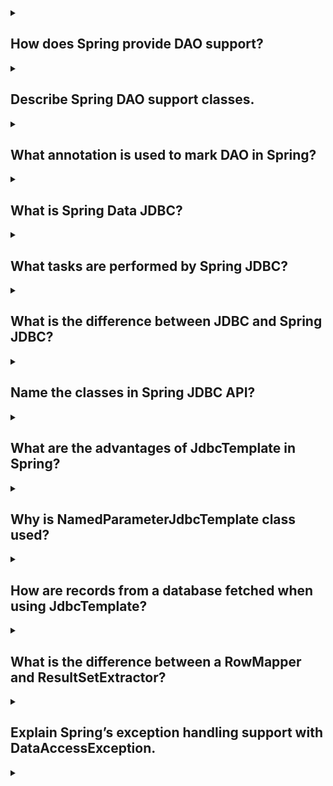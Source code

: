 <details><summary>

## How does Spring provide DAO support?
</summary>
Spring provides DAO (Data Access Object) support through its Spring Data module.

Spring Data offers a set of abstractions and utilities that simplify the implementation of data access layers in Java applications. It provides a high-level, consistent API for interacting with different types of data stores, such as relational databases, NoSQL databases, and more.

To utilize Spring Data for DAO support, you typically follow these steps:

**1. Define a DAO interface:** Create an interface that declares the CRUD (Create, Read, Update, Delete) operations you want to perform on your data store.

**2. Extend a Spring Data interface:** Extend one of the Spring Data interfaces, such as CrudRepository or JpaRepository, to inherit the basic CRUD functionality. These interfaces provide generic methods like save(), findById(), and delete().

**3. Customize query methods (optional):** You can define additional methods in your DAO interface that specify custom queries using Spring Data's method naming conventions. Spring Data automatically generates the implementation of these methods based on the method name.

**4. Configure Spring Data:** Enable Spring Data in your application configuration by specifying the data source and other required properties. You can use XML configuration or annotations, depending on your preference.

**5. Inject and use the DAO:** Inject your DAO interface into other components of your application (such as services or controllers) using Spring's dependency injection. You can then use the DAO methods to interact with your data store.

By following these steps, Spring Data abstracts away much of the boilerplate code typically required for data access, making it easier and more efficient to work with databases in your Java applications.
</details>
<details><summary>

## Describe Spring DAO support classes.
</summary>
In Spring, DAO (Data Access Object) support is provided through various classes and abstractions. Let's explore some of the important classes and interfaces related to Spring DAO support:

### 1. Repository Interface:
The repository interface is the central component of Spring DAO support. It is an interface that defines the contract for performing database operations. Spring provides different repository interfaces, such as CrudRepository, JpaRepository, and PagingAndSortingRepository, which offer pre-defined methods for common CRUD operations.

### 2. CrudRepository:
CrudRepository is a generic interface that provides CRUD (Create, Read, Update, Delete) operations. It defines methods like save(), findById(), findAll(), delete(), and more. You can extend this interface in your custom DAO interface to inherit these basic data manipulation methods.

### 3. JpaRepository:
JpaRepository is an extension of CrudRepository that adds additional JPA-specific functionality. It includes methods for querying entities, managing relationships, and executing bulk operations. It also supports pagination and sorting of query results.

### 4. PagingAndSortingRepository:
PagingAndSortingRepository is another extension of CrudRepository that provides methods for pagination and sorting of query results. It adds methods like findAll(Pageable pageable) and findAll(Sort sort) to retrieve data in a paginated or sorted manner.

### 5. Query Methods:
Spring DAO support allows you to define query methods in your repository interfaces using a method naming convention. These methods should follow a specific naming pattern, and Spring Data automatically generates the query implementation based on the method name. For example, if you have a method named findByFirstName(String firstName) in your repository interface, Spring Data will generate the appropriate query to retrieve entities with the given first name.

### 6. JpaRepositoryFactory:
JpaRepositoryFactory is a factory class that creates instances of repository interfaces. It is responsible for dynamically generating proxy instances that implement the repository interfaces and provide the actual data access functionality.

These are some of the important classes and interfaces involved in Spring's DAO support. They provide a consistent and efficient way to interact with databases and simplify the implementation of data access layers in Java applications.
</details>
<details><summary>

## What annotation is used to mark DAO in Spring?
</summary>
In Spring, the @Repository annotation is commonly used to mark DAO (Data Access Object) classes.

The @Repository annotation is part of the Spring Framework and serves as a specialization of the @Component annotation. It is used to indicate that a particular class is a repository or a DAO component.

By applying the @Repository annotation to a class, you are instructing Spring to create a bean of that class and make it available for dependency injection and other Spring features. It also enables Spring's exception translation mechanism, which automatically translates low-level data access exceptions into more meaningful and unchecked Spring-specific exceptions.

Here's an example of how you can use the @Repository annotation to mark a DAO class:
```
@Repository
public class MyDAO {
    // DAO implementation
}
```
In the above example, the MyDAO class is annotated with @Repository, indicating that it is a DAO component. Spring will then detect and manage this class as a bean, allowing you to inject it into other components and utilize its data access functionality.

It's worth noting that while the @Repository annotation is commonly used for DAO classes, it is not mandatory. In general, any Spring-managed bean can be used as a DAO, but using the @Repository annotation helps convey the intent and takes advantage of the additional features provided by Spring for repositories.
</details>
<details><summary>

## What is Spring Data JDBC?
</summary>
Spring Data JDBC is a module within the Spring Data framework that provides a lightweight and database-centric approach to working with databases using JDBC (Java Database Connectivity).

Spring Data JDBC aims to simplify data access and reduce the amount of boilerplate code typically associated with JDBC-based database interactions. It follows the principle of "convention over configuration" and encourages the use of simple and straightforward mapping strategies between Java objects and database tables.

Key features of Spring Data JDBC include:

### 1. Entity Mapping:
Spring Data JDBC utilizes annotations and naming conventions to map Java objects to database tables. By default, it assumes a one-to-one mapping between entities and tables, with column names matching the field names in the Java class.

### 2. Repository Support:
Similar to other Spring Data modules, Spring Data JDBC provides repository support. It includes a CrudRepository interface and other interfaces for common data operations, such as findById(), save(), delete(), and more. These interfaces allow you to define custom query methods using method names or annotations.

### 3. Query Methods:
Spring Data JDBC supports the creation of queries using method names following a predefined naming convention. By defining query methods in the repository interfaces, Spring Data JDBC can automatically generate the appropriate SQL statements based on the method names, reducing the need for writing explicit SQL queries.

### 4. No ORM Features:
Unlike Spring Data JPA, which uses an ORM (Object-Relational Mapping) framework like Hibernate, Spring Data JDBC does not incorporate any ORM features. It focuses on direct database access and avoids complex object-relational mapping. This approach can be beneficial for projects that prefer a more lightweight and SQL-centric approach to data access.

### 5. Transaction Management:
Spring Data JDBC integrates seamlessly with Spring's transaction management capabilities. You can leverage Spring's declarative transaction support using annotations or XML configuration to ensure consistency and integrity when performing database operations.

Overall, Spring Data JDBC provides a simpler alternative to traditional JDBC programming by leveraging Spring's features and conventions. It offers a lightweight and efficient approach for interacting with databases in Java applications while maintaining control and flexibility over SQL statements and database schema.
</details>
<details><summary>

## What tasks are performed by Spring JDBC?
</summary>
Spring JDBC is a module within the Spring Framework that provides support for interacting with relational databases using JDBC (Java Database Connectivity). It simplifies database access and offers several tasks and functionalities:

### 1. Connection Management:
Spring JDBC manages the creation, acquisition, and release of database connections. It abstracts away the boilerplate code for establishing and closing database connections, ensuring efficient connection handling.

### 2. Exception Translation:
Spring JDBC provides exception translation capabilities. It translates low-level JDBC exceptions into more meaningful and unchecked Spring-specific exceptions. This allows developers to handle exceptions in a consistent and unified manner, regardless of the underlying database technology.

### 3. SQL Execution:
Spring JDBC facilitates the execution of SQL statements against the database. It provides utilities for executing queries, updates, and stored procedures. Spring JDBC takes care of preparing and executing the statements, handling parameter binding, and processing result sets.

### 4. Named Parameter Support:
Spring JDBC supports named parameters in SQL queries. Instead of using positional parameters, you can specify named parameters in your SQL statements. Spring JDBC maps the named parameters to the corresponding values during query execution, making the code more readable and maintainable.

### 5. ResultSet Handling:
Spring JDBC assists in handling result sets returned from database queries. It provides various techniques to map result set data to Java objects, including row mapping, ResultSet extractors, and object mappers. These mechanisms streamline the process of extracting and transforming data from the result set into meaningful Java objects.

### 6. Transaction Management:
Spring JDBC integrates with Spring's transaction management capabilities. It allows you to manage transactions declaratively using annotations or XML configuration. You can define transaction boundaries around your database operations, ensuring data consistency and integrity.

### 7. Batch Operations:
Spring JDBC supports batch operations, allowing you to execute multiple SQL statements as a batch. This can significantly improve performance by reducing network round-trips and enhancing database efficiency.

### 8. Connection Pooling:
Although not directly provided by Spring JDBC, it often works in conjunction with connection pooling libraries. Connection pooling enables the reuse of database connections, enhancing performance and scalability. Spring JDBC seamlessly integrates with popular connection pooling libraries like Apache Commons DBCP and HikariCP.

These tasks collectively make Spring JDBC a valuable tool for efficient and simplified database access in Java applications, reducing boilerplate code and providing higher-level abstractions for common database operations.
</details>
<details><summary>

## What is the difference between JDBC and Spring JDBC?
</summary>
JDBC (Java Database Connectivity) and Spring JDBC are both related to interacting with databases in Java applications, but they differ in their approach and level of abstraction. Here are the key differences between JDBC and Spring JDBC:

### 1. Level of Abstraction:
- **JDBC:** JDBC is a low-level API provided by Java for database access. It requires writing detailed and repetitive code to manage connections, execute SQL statements, handle result sets, and manage transactions. JDBC provides a direct mapping to the underlying database technology.

- **Spring JDBC:** Spring JDBC is a higher-level abstraction built on top of JDBC. It simplifies database access by providing a more declarative and intuitive approach. It reduces boilerplate code, handles many low-level details automatically, and offers additional features such as exception translation, named parameter support, and result set handling. Spring JDBC abstracts away some of the complexities of JDBC and provides a more developer-friendly experience.

### 2. Connection Management:
- **JDBC:** In JDBC, developers are responsible for manually managing database connections, including establishing connections, closing them after use, and handling connection errors. It involves writing repetitive code for connection management.

- **Spring JDBC:** Spring JDBC automates connection management. It provides connection pooling support, allowing connections to be reused efficiently. Developers can focus on performing database operations rather than managing connections explicitly.

### 3. Exception Handling:
- **JDBC:** JDBC throws low-level checked exceptions specific to the underlying database technology, such as SQLException. Handling and translating these exceptions can be cumbersome and can vary depending on the database vendor.

- **Spring JDBC:** Spring JDBC simplifies exception handling by providing exception translation. It translates low-level JDBC exceptions into more meaningful and unchecked Spring-specific exceptions, making exception handling more consistent and developer-friendly.

### 4. Transaction Management:
- **JDBC:** JDBC provides basic transaction management capabilities through the Connection object. Developers need to manually manage transaction boundaries and handle commit and rollback operations.

- **Spring JDBC:** Spring JDBC integrates seamlessly with Spring's declarative transaction management. It offers declarative transaction configuration using annotations or XML configuration. Spring manages the transaction boundaries automatically, reducing the manual effort required for transaction management.

### 5. SQL Statement Execution:
- **JDBC:** JDBC requires writing explicit SQL statements, preparing them, and executing them using Statement or PreparedStatement. It involves manual parameter binding and result set handling.

- **Spring JDBC:** Spring JDBC simplifies SQL statement execution. It provides utilities for executing SQL statements, handling parameter binding, and processing result sets. It supports named parameters, making the code more readable and maintainable.

Overall, Spring JDBC builds upon JDBC to provide a higher-level and more productive approach to database access. It abstracts away the low-level details, automates common tasks, and provides additional features for easier and more efficient database interactions.
</details>
<details><summary>

## Name the classes in Spring JDBC API?
</summary>
The Spring JDBC API provides several classes that are commonly used for interacting with databases. Here are some important classes in the Spring JDBC API:

### 1. JdbcTemplate:
JdbcTemplate is a central class in the Spring JDBC API. It encapsulates the basic database operations, such as executing SQL statements, handling parameters, and processing result sets. It provides convenient methods for executing queries, updates, and stored procedures.

### 2. SqlParameterSource:
SqlParameterSource is an interface that represents a container for SQL parameters. It provides methods to access and bind parameter values for SQL statements. Implementations of SqlParameterSource include MapSqlParameterSource, BeanPropertySqlParameterSource, and SqlParameters for different types of parameter sources.

### 3. RowMapper:
RowMapper is an interface used to map rows from a result set to Java objects. It defines a single method, mapRow(), which converts a row from a result set into an object of the desired type. Implementations of RowMapper are typically provided when querying the database with the JdbcTemplate.

### 4. SqlParameterSourceFactory:
SqlParameterSourceFactory is a factory class that provides utility methods for creating SqlParameterSource instances. It includes methods to create SqlParameterSource objects from Maps, Java beans, and other data sources.

### 5. NamedParameterJdbcTemplate:
NamedParameterJdbcTemplate is a subclass of JdbcTemplate that supports named parameters in SQL statements. It provides methods to execute SQL queries and updates with named parameters, simplifying the process of parameter binding.

### 6. SqlQuery and SqlUpdate:
SqlQuery and SqlUpdate are classes that represent SQL queries and updates, respectively. They encapsulate the SQL statements, parameters, and result types. These classes can be used with JdbcTemplate or NamedParameterJdbcTemplate for executing parameterized queries or updates.

### 7. PreparedStatementCreator:
PreparedStatementCreator is an interface used to create prepared statements for parameterized queries. It allows custom creation and configuration of the PreparedStatement before executing it.

These are some of the important classes in the Spring JDBC API. They provide the foundation for performing database operations, handling parameters and result sets, and simplifying database interactions in Spring applications.
</details>
<details><summary>

## What are the advantages of JdbcTemplate in Spring?
</summary>
The JdbcTemplate class in Spring provides several advantages for database access and manipulation within Spring applications. Here are some of the key advantages of using JdbcTemplate:

### 1. Simplified Database Access:
JdbcTemplate simplifies database access by abstracting away low-level JDBC code. It handles tedious and repetitive tasks such as connection management, statement creation, parameter binding, and result set handling, allowing developers to focus on the business logic rather than low-level database operations.

### 2. Exception Translation:
JdbcTemplate includes built-in exception translation capabilities. It automatically translates low-level JDBC exceptions, such as SQLException, into more meaningful and unchecked Spring-specific exceptions. This makes exception handling easier and more consistent across the application.

### 3. Consistent Error Handling:
With JdbcTemplate, error handling becomes more streamlined and consistent. It provides a uniform approach to handling exceptions, making it easier to handle and recover from database errors. The translated exceptions provide clear information about the cause of the error, facilitating debugging and troubleshooting.

### 4. Parameter Binding:
JdbcTemplate simplifies the process of binding parameters to SQL statements. It supports both positional and named parameters, making it easier to pass values to the queries. Parameter binding is handled transparently by JdbcTemplate, eliminating the need for manual parameter setup and ensuring the appropriate type conversions.

### 5. Result Set Handling:
JdbcTemplate provides convenient methods for processing result sets returned from database queries. It simplifies the mapping of result set data to Java objects by utilizing RowMapper implementations. The RowMapper interface allows developers to define custom mapping logic, making it easy to extract and transform result set data into meaningful Java objects.

### 6. Efficient Connection Handling:
JdbcTemplate efficiently manages database connections through connection pooling. It takes care of acquiring and releasing connections, enabling connection reuse and improving performance. Connection pooling minimizes the overhead of creating a new connection for each database operation, leading to better scalability and resource utilization.

### 7. Transaction Support:
JdbcTemplate seamlessly integrates with Spring's transaction management capabilities. It allows you to perform database operations within a transactional context using Spring's declarative transaction management. This ensures data consistency and integrity by automatically managing transaction boundaries, including commit and rollback operations.

### 8. Flexibility:
While JdbcTemplate provides a high-level abstraction, it also allows for fine-grained control when needed. It provides access to the underlying Connection, Statement, and ResultSet, enabling developers to leverage specific JDBC features or perform advanced database operations when necessary.

Overall, JdbcTemplate simplifies and streamlines database access in Spring applications, providing a higher level of abstraction, consistent error handling, efficient connection management, and support for transactional operations. It enhances developer productivity by reducing boilerplate code and allowing developers to focus on the core business logic.
</details>
<details><summary>

## Why is NamedParameterJdbcTemplate class used?
</summary>

The **NamedParameterJdbcTemplate** class is used to execute SQL queries and updates with named parameters instead of traditional positional parameters. It simplifies the process of parameter binding and enhances readability in SQL statements.
</details>
<details><summary>

## How are records from a database fetched when using JdbcTemplate?
</summary>
When using JdbcTemplate in Spring, records from a database are fetched by executing SQL queries and mapping the result set to Java objects. The query() method of JdbcTemplate is commonly used for this purpose.

Here's a simplified explanation of the process:

### 1. Construct the SQL Query:
Create an SQL query that retrieves the desired records from the database. The query can include placeholders for parameters, which will be populated later.

### 2. Define a RowMapper:
Implement a RowMapper interface or use an existing implementation to map each row from the result set to a Java object. The RowMapper defines the mapping logic between the database columns and the fields or properties of the Java object.

### 3. Execute the Query:
Invoke the query() method of JdbcTemplate and pass in the SQL query, the RowMapper, and any necessary parameters. JdbcTemplate handles the execution of the query, parameter binding, and result set processing.

### 4. Process the Result:
JdbcTemplate retrieves the result set from the executed query and iterates over each row. For each row, it calls the RowMapper implementation to map the row to a Java object. The RowMapper extracts the relevant data from the result set and creates an instance of the Java object, which is then added to the resulting collection.

### 5. Return the Result:
The query() method returns the collection of mapped Java objects, which represents the fetched records from the database.

This process allows you to fetch records from a database using JdbcTemplate. By leveraging the power of SQL queries and RowMapper implementations, you can map database data to Java objects in a convenient and efficient manner.
</details>
<details><summary>

## What is the difference between a RowMapper and ResultSetExtractor?
</summary>
Both RowMapper and ResultSetExtractor are interfaces provided by the Spring JDBC framework for mapping rows from a ResultSet to Java objects. However, they differ in their use cases and the way they handle the result set data.

Here are the key differences between RowMapper and ResultSetExtractor:

### 1. Purpose:
- **RowMapper:** The RowMapper interface is used to map individual rows from a ResultSet to a single Java object. It defines a single method, mapRow(), which is called for each row in the result set. The RowMapper implementation is responsible for extracting the relevant data from the result set and creating an instance of the Java object.

- **ResultSetExtractor:** The ResultSetExtractor interface is used to process the entire ResultSet and extract data in a customized way. It is typically used when there is a need to aggregate or transform the result set data into a single object or perform complex data extraction logic that goes beyond mapping individual rows.

### 2. Method Signature:
- **RowMapper:** The RowMapper interface has a single method, mapRow(), which takes two parameters: the current ResultSet and the row number. It returns a mapped object for the current row.

- **ResultSetExtractor:** The ResultSetExtractor interface has a single method, extractData(), which takes a single parameter: the current ResultSet. It returns the object representing the extracted data from the entire ResultSet.

### 3. Usage:
- **RowMapper:** RowMapper is commonly used in scenarios where each row in the ResultSet corresponds to a single Java object. It is suitable for mapping simple one-to-one relationships between the database and Java objects.

- **ResultSetExtractor:** ResultSetExtractor is used when there is a need to perform more complex operations on the entire result set, such as aggregating data from multiple rows, performing calculations, or transforming the data into a different representation. It provides greater flexibility to process the result set in a customized manner.

In summary, RowMapper is used for mapping individual rows from a ResultSet to Java objects, while ResultSetExtractor is used for more complex processing of the entire ResultSet to extract customized data. RowMapper is suitable for most simple mapping scenarios, while ResultSetExtractor offers more flexibility for advanced result set handling.
</details>
<details><summary>

## Explain Spring’s exception handling support with DataAccessException.
</summary>
Spring provides exception handling support for database operations through the DataAccessException hierarchy. It is a runtime exception that serves as a wrapper for underlying database-specific exceptions.

Here's a brief explanation of Spring's exception handling support with **DataAccessException**:

### 1. Exception Translation:
- Spring's DataAccessException hierarchy acts as a translation layer for low-level database exceptions, such as SQLExceptions, into more meaningful and unchecked exceptions. This abstraction shields the application from dealing directly with database-specific exceptions.

### 2. Consistent Exception Handling:
- By using DataAccessException, developers can handle exceptions consistently across different database technologies. Spring automatically translates the native exceptions to appropriate subclasses of DataAccessException, providing a unified approach to exception handling.
### 3. Simplified Error Handling:
- DataAccessException provides a clear and consistent way to handle database-related errors. It offers a comprehensive set of subclasses, such as DuplicateKeyException, DataIntegrityViolationException, and TransientDataAccessResourceException, which can be caught individually for specific error scenarios.

### 4. Custom Exception Translation:
- Spring allows customization of exception translation by implementing the PersistenceExceptionTranslator interface. Developers can provide their own implementation to translate specific database exceptions into Spring's DataAccessException hierarchy, ensuring consistent error handling throughout the application.

Overall, Spring's exception handling support with DataAccessException simplifies database error handling by providing a standardized and unified approach. It abstracts away the underlying database-specific exceptions and offers a clear and consistent way to handle database-related errors in a Spring application.
</details>
</details>
<details><summary>

## 
</summary>

</details>